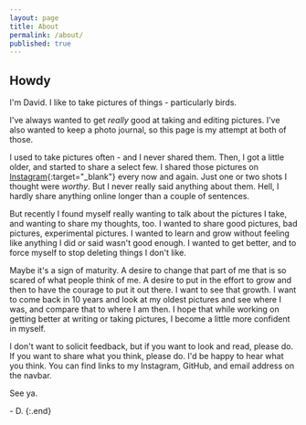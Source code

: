 ```yaml
---
layout: page
title: About
permalink: /about/
published: true
---
```

## Howdy 

I'm David. I like to take pictures of things - particularly birds.

I've always wanted to get *really* good at taking and editing pictures. I've also wanted to keep a photo journal, so this page is my attempt at both of those.

I used to take pictures often - and I never shared them. Then, I got a little older, and started to share a select few. I shared those pictures on [Instagram](https://www.instagram.com/dvalen_irl){:target="_blank"} every now and again. Just one or two shots I thought were *worthy*. But I never really said anything about them. Hell, I hardly share anything online longer than a couple of sentences.

But recently I found myself really wanting to talk about the pictures I take, and wanting to share my thoughts, too. I wanted to share good pictures, bad pictures, experimental pictures. I wanted to learn and grow without feeling like anything I did or said wasn't good enough. I wanted to get better, and to force myself to stop deleting things I don't like.

Maybe it's a sign of maturity. A desire to change that part of me that is so scared of what people think of me. A desire to put in the effort to grow and then to have the courage to put it out there. I want to see that growth. I want to come back in 10 years and look at my oldest pictures and see where I was, and compare that to where I am then. I hope that while working on getting better at writing or taking pictures, I become a little more confident in myself.

I don't want to solicit feedback, but if you want to look and read, please do. If you want to share what you think, please do. I'd be happy to hear what you think.
You can find links to my Instagram, GitHub, and email address on the navbar.

See ya.

\- D.
{:.end}
